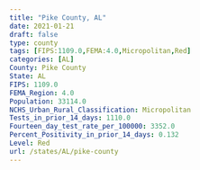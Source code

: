 ```yaml
---
title: "Pike County, AL"
date: 2021-01-21
draft: false
type: county
tags: [FIPS:1109.0,FEMA:4.0,Micropolitan,Red]
categories: [AL]
County: Pike County
State: AL
FIPS: 1109.0
FEMA_Region: 4.0
Population: 33114.0
NCHS_Urban_Rural_Classification: Micropolitan
Tests_in_prior_14_days: 1110.0
Fourteen_day_test_rate_per_100000: 3352.0
Percent_Positivity_in_prior_14_days: 0.132
Level: Red
url: /states/AL/pike-county
---
```




